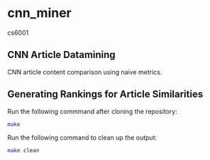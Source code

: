 # cnn_miner
cs6001 

## CNN Article Datamining

CNN article content comparison using naive metrics.

## Generating Rankings for Article Similarities

Run the following commmand after cloning the repository:

```bash
make
```

Run the following command to clean up the output:

```bash
make clean
```
